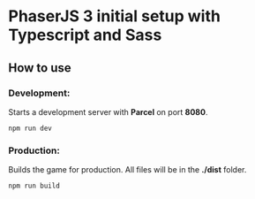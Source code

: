 # PhaserJS 3 initial setup with Typescript and Sass 

## How to use

### Development:

Starts a development server with **Parcel** on port **8080**.

```
npm run dev
```

### Production:

Builds the game for production. All files will be in the **./dist** folder.

```
npm run build
```